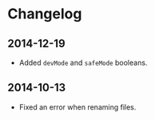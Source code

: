 # Changelog

## 2014-12-19
- Added `devMode` and `safeMode` booleans.

## 2014-10-13

- Fixed an error when renaming files.
